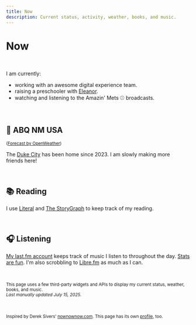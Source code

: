 ```yaml
---
title: Now
description: Current status, activity, weather, books, and music.
---
```


# Now

<div class="container-small">
<script src="https://status.lol/nsmsn.js?time&link"></script>
</div>

&nbsp;

I am currently:

- working with an awesome digital experience team.
- raising a preschooler with [Eleanor](https://eleanoraldrich.com).
- watching and listening to the Amazin' Mets ⚾ broadcasts.

&nbsp;

## 📍 ABQ NM USA
<script>
  const apiKey = '1b98106d1e9ae98f5a526a0f18b73062';
  const cityId = '5454711';
  const apiUrl = `https://api.openweathermap.org/data/2.5/weather?id=${cityId}&appid=${apiKey}&units=imperial`;

  fetch(apiUrl)
    .then(response => response.json())
    .then(data => {
      const temp = Math.round(data.main.temp); // Round temperature to nearest whole number
      const description = data.weather[0].description;
      const city = data.name;
      // Determine the icon
            let icon = '';
            if (description.includes('sun') || description.includes('clear')) {
                icon = '☀️';
            } else if (description.includes('cloud')) {
                icon = '☁️';
            } else if (description.includes('snow')) {
                icon = '❄️'; 
            } else if (description.includes('fog')) {
                icon = '🌫️';        
            } else if (description.includes('wind')) {
                icon = '🪁';
            } else if (description.includes('rain') || description.includes('shower')) {
                icon = '🌧️';
            }
      document.getElementById('weather').innerHTML = `${icon} <strong>Weather in ${city}:</strong> ${temp}°F, ${description}`;
    })
    .catch(error => console.error('Error fetching weather data:', error));
</script>
<div id="weather"></div>
<small>(<a href="https://openweathermap.org/city/5454711">Forecast by OpenWeather</a>)</small>

<p class="padding-top">The <a href="https://en.wikipedia.org/wiki/Albuquerque%2C_New_Mexico)">Duke City</a> has been home since 2023. I am slowly making more friends&nbsp;here!</p> 


&nbsp;

## 📚 Reading

<div id="literal-widget" handle="nsmsn" status="IS_READING" layout="list"></div>
<script src="https://literal.club/js/widget.js"></script>

I use [Literal](https://literal.club/nsmsn/is-reading) and [The StoryGraph](https://app.thestorygraph.com/profile/nsmsn) to keep track of my reading.

&nbsp;

## 🎧 Listening

<script src="https://recentfm.rknight.me/now.js?u=nsmsn&e=🎵"></script>

[My last.fm account](https://www.last.fm/user/nsmsn) keeps track of music I listen to throughout the day. [Stats are fun](https://lastfmstats.com/user/nsmsn/dataset). I'm also scrobbling to [Libre.fm](https://libre.fm/user/nsmsn) as much as I can.

&nbsp;

<small>
This page uses a few third-party widgets and APIs to display my current status, weather, books, and music.<br />
<em>Last manually updated July 15, 2025.</em>
</small>

&nbsp;

<small>
Inspired by Derek Sivers’ <a href="https://nownownow.com/about">nownownow.com</a>. This page has its own <a href="https://nownownow.com/p/Mu02">profile</a>, too.
</small>

&nbsp;